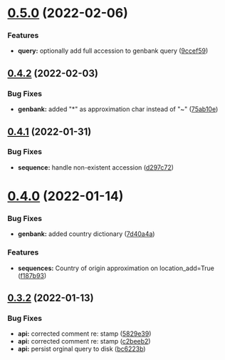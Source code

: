 # [0.5.0](https://github.com/mycolab/genbank/compare/v0.4.2...v0.5.0) (2022-02-06)


### Features

* **query:** optionally add full accession to genbank query ([9ccef59](https://github.com/mycolab/genbank/commit/9ccef59cf407ed891fb0e2d367883e6c2d60352d))



## [0.4.2](https://github.com/mycolab/genbank/compare/v0.4.1...v0.4.2) (2022-02-03)


### Bug Fixes

* **genbank:** added "*" as approximation char instead of "~" ([75ab10e](https://github.com/mycolab/genbank/commit/75ab10e9f2b6a222b1dc280c52e70cd514b77816))



## [0.4.1](https://github.com/mycolab/genbank/compare/v0.4.0...v0.4.1) (2022-01-31)


### Bug Fixes

* **sequence:** handle non-existent accession ([d297c72](https://github.com/mycolab/genbank/commit/d297c72b1132ec1e615e33fb4313d9de0e32fec2))



# [0.4.0](https://github.com/mycolab/genbank/compare/v0.3.2...v0.4.0) (2022-01-14)


### Bug Fixes

* **genbank:** added country dictionary ([7d40a4a](https://github.com/mycolab/genbank/commit/7d40a4acfc9e236965e4e0259ae6e8b45f7e3e6f))


### Features

* **sequences:** Country of origin approximation on location_add=True ([f187b93](https://github.com/mycolab/genbank/commit/f187b93aff9c4a091a52539df311a306e22d068d))



## [0.3.2](https://github.com/mycolab/genbank/compare/v0.3.1...v0.3.2) (2022-01-13)


### Bug Fixes

* **api:** corrected comment re: stamp ([5829e39](https://github.com/mycolab/genbank/commit/5829e39afee97c2ed1ff556c23e7ca0313335277))
* **api:** corrected comment re: stamp ([c2beeb2](https://github.com/mycolab/genbank/commit/c2beeb21de73bc4cb8cef6f60caf7b9954fb30cd))
* **api:** persist orginal query to disk ([bc6223b](https://github.com/mycolab/genbank/commit/bc6223bda6f3067c28154647fcc982567b9c7edc))



